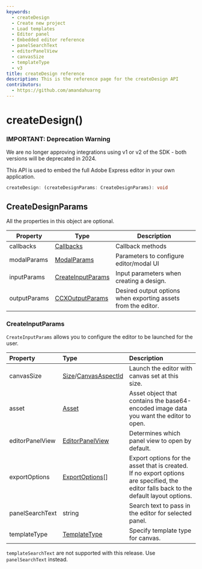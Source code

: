 ```yaml
---
keywords:
  - createDesign
  - Create new project
  - Load templates
  - Editor panel
  - Embedded editor reference
  - panelSearchText
  - editorPanelView
  - canvasSize
  - templateType
  - v3
title: createDesign reference
description: This is the reference page for the createDesign API
contributors:
  - https://github.com/amandahuarng
--- 
```


# createDesign()

<InlineAlert variant="error" slots="header, text" />

### IMPORTANT: Deprecation Warning

We are no longer approving integrations using v1 or v2 of the SDK - both versions will be deprecated in 2024.

This API is used to embed the full Adobe Express editor in your own application.

```ts
createDesign: (createDesignParams: CreateDesignParams): void
```

## CreateDesignParams

All the properties in this object are optional.

| Property     | Type                                              | Description                                                   |
| ------------ | ------------------------------------------------- | ------------------------------------------------------------- |
| callbacks    | [Callbacks](../../types/index.md#callbacks)       | Callback methods                                              |
| modalParams  | [ModalParams](../../types/index.md#callbacks)     | Parameters to configure editor/modal UI                       |
| inputParams  | [CreateInputParams](#createinputparams)           | Input parameters when creating a design.                      |
| outputParams | [CCXOutputParams](../../types/index.md#callbacks) | Desired output options when exporting assets from the editor. |

### CreateInputParams

`CreateInputParams` allows you to configure the editor to be launched for the user.

| Property        | Type                                                                                    | Description                                                                                                                            |
| :-------------- | :-------------------------------------------------------------------------------------- | :------------------------------------------------------------------------------------------------------------------------------------- |
| canvasSize      | [Size](../../types/index.md#size)/[CanvasAspectId](../../types/index.md#canvasaspectid) | Launch the editor with canvas set at this size.                                                                                        |
| asset           | [Asset](../../types/index.md#asset)                                                     | Asset object that contains the base64-encoded image data you want the editor to open.                                                  |
| editorPanelView | [EditorPanelView](../../types/index.md#editorpanelview)                                 | Determines which panel view to open by default.                                                                                        |
| exportOptions   | [ExportOptions](../../types/index.md#exportoptions)[]                                   | Export options for the asset that is created. If no export options are specified, the editor falls back to the default layout options. |
| panelSearchText | string                                                                                  | Search text to pass in the editor for selected panel.                                                                                  |
| templateType    | [TemplateType](../../types/index.md#templatetype)                                       | Specify template type for canvas.                                                                                                      |

`templateSearchText` are not supported with this release. Use `panelSearchText` instead.
